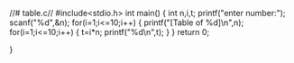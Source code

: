 //# table.c//
#include<stdio.h>
int main()
{
    int n,i,t;
    printf("enter number:");
    scanf("%d",&n);
    for(i=1;i<=10;i++)
    {
         printf("[Table of %d]\n",n);
        for(i=1;i<=10;i++)
        {
            t=i*n;
            printf("%d\n",t);
        }
    }
    return 0;

}
